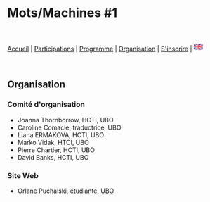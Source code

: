 # Mots/Machines #1

<br>

[Accueil](https://motsmachines.github.io/2019/fr) | [Participations](https://motsmachines.github.io/2019/fr/cfp) | [Programme](https://motsmachines.github.io/2019/fr/program) | [Organisation](https://motsmachines.github.io/2019/fr/orga) | [S'inscrire](https://motsmachines.github.io/2019/fr/registration) | [<img src="EN.png" width="20">](https://motsmachines.github.io/2019/en/orga)

<br>

## Organisation

### Comité d'organisation
- Joanna Thornborrow, HCTI, UBO
- Caroline Comacle, traductrice, UBO
- Liana ERMAKOVA, HCTI, UBO
- Marko Vidak, HTCI, UBO
- Pierre Chartier, HCTI, UBO
- David Banks, HCTI, UBO

### Site Web
- Orlane Puchalski, étudiante, UBO
